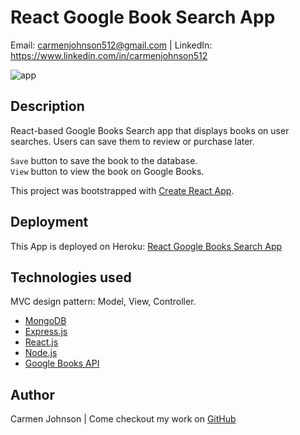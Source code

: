 # React Google Book Search App

Email: carmenjohnson512@gmail.com | LinkedIn: https://www.linkedin.com/in/carmenjohnson512

![app](https://github.com/carmenjohnson512/react-google-book-search/blob/master/React-Google-Books-App.gif?raw=true)

## Description

React-based Google Books Search app that displays books on user searches. Users can save them to review or purchase later. 

`Save` button to save the book to the database.<br>
`View` button to view the book on Google Books.

This project was bootstrapped with [Create React App](https://github.com/facebook/create-react-app).

## Deployment 

This App is deployed on Heroku: [React Google Books Search App](https://peaceful-plateau-10725.herokuapp.com/)

## Technologies used

MVC design pattern: Model, View, Controller.

- [MongoDB](mongodb.com)
- [Express.js](https://expressjs.com)
- [React.js](https://reactjs.org/)
- [Node.js](https://nodejs.org/en/)
- [Google Books API](https://developers.google.com/books/)

## Author

Carmen Johnson | Come checkout my work on [GitHub](https://github.com/carmenjohnson512)

